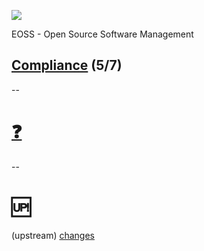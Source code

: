 ![](https://upload.wikimedia.org/wikipedia/commons/a/a2/BFH_Logo_deutsch.png)

EOSS - Open Source Software Management

## [Compliance](https://github.com/digital-sustainability/module-eoss/tree/main/docs/content/05) (5/7)
--
# [❓](https://etherpad.wikimedia.org/p/bfh-ch-module-eoss)
--
# 🆙

(upstream) [changes](https://github.com/digital-sustainability/module-eoss-ospo101)